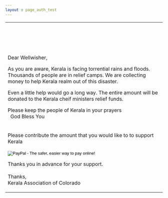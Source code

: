 ```yaml
---
layout : page_auth_test
---
```

<table id="T01" align="center"> <!-- Table Id : T01-->
<tr><td>
  <br/><br/><br/><br/><br/>
 Dear Wellwisher, <br/>
  <p>
 As you are aware, Kerala is facing torrential rains and floods. Thousands of people are in relief camps. We are collecting money to help Kerala realm out of this disaster. 
  </p>
  <p>
   Even a little help would go a long way. The entire amount will be donated to the Kerala cheif ministers relief funds.  
  </p>
  <p>
  Please keep the people of Kerala in your prayers <br/>
  &nbsp; God Bless You <br/>
<br/><br/>
 Please contribute the amount that you would like to to support Kerala <br/>

<form action="https://www.paypal.com/cgi-bin/webscr" method="post" target="_top">
<input type="hidden" name="cmd" value="_s-xclick">
<input type="hidden" name="hosted_button_id" value="F7A95W8JJGWL6">
<input type="image" src="https://www.paypalobjects.com/en_US/i/btn/btn_donateCC_LG.gif" border="0" name="submit" alt="PayPal - The safer, easier way to pay online!">
<img alt="" border="0" src="https://www.paypalobjects.com/en_US/i/scr/pixel.gif" width="1" height="1">
</form>
    </p>
    <p>
  Thanks you in advance for your support.
  <br/><br/>
  Thanks, <br/>
  Kerala Association of Colorado 
  </p>
  </td></tr>
</table> <!-- Table Id : T01-->
